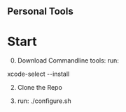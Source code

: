 ## Personal Tools
# Start

0. Download Commandline tools:
run:

xcode-select --install

2. Clone the Repo

3. run:
./configure.sh

